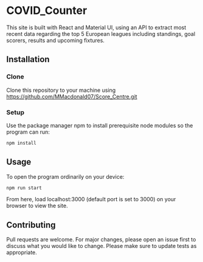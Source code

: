 # COVID_Counter

This site is built with React and Material UI, using an API to extract most recent data regarding the top 5 European leagues including standings, goal scorers, results and upcoming fixtures.

## Installation

### Clone

Clone this repository to your machine using https://github.com/MMacdonald07/Score_Centre.git

### Setup

Use the package manager npm to install prerequisite node modules so the program can run:

```bash
npm install
```

## Usage

To open the program ordinarily on your device:

```bash
npm run start
```

From here, load localhost:3000 \(default port is set to 3000\) on your browser to view the site.

## Contributing

Pull requests are welcome. For major changes, please open an issue first to discuss what you would like to change.
Please make sure to update tests as appropriate.
